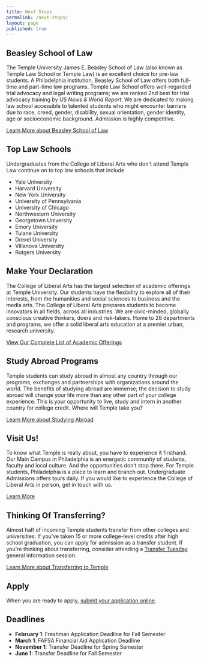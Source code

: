 ```yaml
---
title: Next Stops
permalink: /next-stops/
layout: page
published: true
---
```


## Beasley School of Law
The Temple University James E. Beasley School of Law (also known as Temple Law School or Temple Law) is an excellent choice for pre-law students. A Philadelphia institution, Beasley School of Law offers both full-time and part-time law programs. Temple Law School offers well-regarded trial advocacy and legal writing programs; we are ranked 2nd best for trial advocacy training by _US News & World Report_. We are dedicated to making law school accessible to talented students who might encounter barriers due to race, creed, gender, disability, sexual orientation, gender identity, age or socioeconomic background. Admission is highly competitive. 

[Learn More about Beasley School of Law](https://www.law.temple.edu/)

## Top Law Schools
Undergraduates from the College of Liberal Arts who don't attend Temple Law continue on to top law schools that include

- Yale University
- Harvard University
- New York University
- University of Pennsylvania
- University of Chicago
- Northwestern University
- Georgetown University
- Emory University
- Tulane University
- Drexel University
- Villanova University
- Rutgers University

## Make Your Declaration
The College of Liberal Arts has the largest selection of academic offerings at Temple University. Our students have the flexibility to explore all of their interests, from the humanities and social sciences to business and the media arts. The College of Liberal Arts prepares students to become innovators in all fields, across all industries. We are civic-minded, globally conscious creative thinkers, doers and risk-takers. Home to 28 departments and programs, we offer a solid liberal arts education at a premier urban, research university.

[View Our Complete List of Academic Offerings](http://www.liberalarts.temple.edu)

## Study Abroad Programs
Temple students can study abroad in almost any country through our programs, exchanges and partnerships with organizations around the world. The benefits of studying abroad are immense; the decision to study abroad will change your life more than any other part of your college experience. This is your opportunity to live, study and intern in another country for college credit. Where will Temple take you? 

[Learn More about Studying Abroad](https://studyabroad.temple.edu/)

## Visit Us!
To know what Temple is really about, you have to experience it firsthand. Our Main Campus in Philadelphia is an energetic community of students, faculty and local culture. And the opportunities don’t stop there. For Temple students, Philadelphia is a place to learn and branch out. Undergraduate Admissions offers tours daily. If you would like to experience the College of Liberal Arts in person, get in touch with us.

[Learn More](http://admissions.temple.edu/visit)

## Thinking Of Transferring?
Almost half of incoming Temple students transfer from other colleges and universities. If you’ve taken 15 or more college-level credits after high school graduation, you can apply for admission as a transfer student.  If you're thinking about transferring, consider attending a [Transfer Tuesday](http://admissions.temple.edu/visit/transfer-tuesday) general information session.

[Learn More about Transferring to Temple](http://admissions.temple.edu/apply/transfer-applicant)

## Apply
When you are ready to apply, [submit your application online](http://admissions.temple.edu/apply).

## Deadlines
- **February 1**: Freshman Application Deadline for Fall Semester
- **March 1**: FAFSA Financial Aid Application Deadline
- **November 1**: Transfer Deadline for Spring Semester
- **June 1**: Transfer Deadline for Fall Semester

